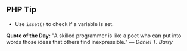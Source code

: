 ## PHP Tip
- Use `isset()` to check if a variable is set.  

**Quote of the Day:** "A skilled programmer is like a poet who can put into words those ideas that others find inexpressible." — *Daniel T. Barry*  

